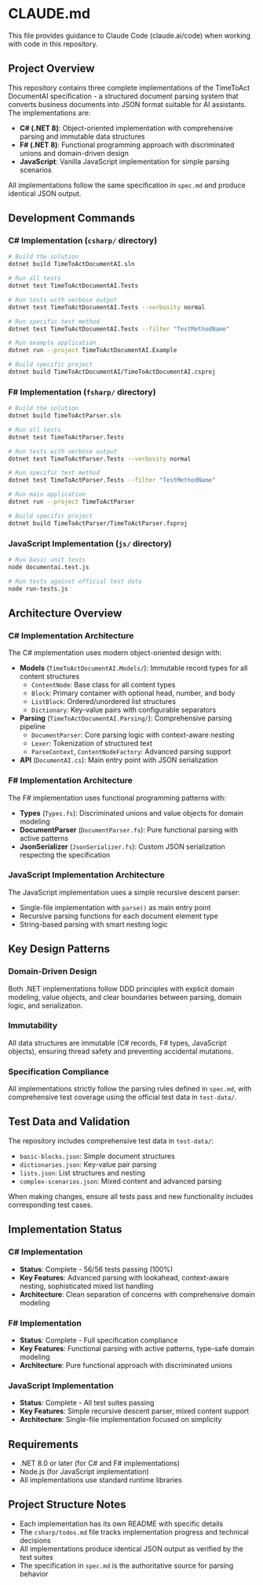 # CLAUDE.md

This file provides guidance to Claude Code (claude.ai/code) when working with code in this repository.

## Project Overview

This repository contains three complete implementations of the TimeToAct DocumentAI specification - a structured document parsing system that converts business documents into JSON format suitable for AI assistants. The implementations are:

- **C# (.NET 8)**: Object-oriented implementation with comprehensive parsing and immutable data structures
- **F# (.NET 8)**: Functional programming approach with discriminated unions and domain-driven design  
- **JavaScript**: Vanilla JavaScript implementation for simple parsing scenarios

All implementations follow the same specification in `spec.md` and produce identical JSON output.

## Development Commands

### C# Implementation (`csharp/` directory)

```bash
# Build the solution
dotnet build TimeToActDocumentAI.sln

# Run all tests
dotnet test TimeToActDocumentAI.Tests

# Run tests with verbose output
dotnet test TimeToActDocumentAI.Tests --verbosity normal

# Run specific test method
dotnet test TimeToActDocumentAI.Tests --filter "TestMethodName"

# Run example application
dotnet run --project TimeToActDocumentAI.Example

# Build specific project
dotnet build TimeToActDocumentAI/TimeToActDocumentAI.csproj
```

### F# Implementation (`fsharp/` directory)

```bash
# Build the solution
dotnet build TimeToActParser.sln

# Run all tests
dotnet test TimeToActParser.Tests

# Run tests with verbose output
dotnet test TimeToActParser.Tests --verbosity normal

# Run specific test method
dotnet test TimeToActParser.Tests --filter "TestMethodName"

# Run main application
dotnet run --project TimeToActParser

# Build specific project
dotnet build TimeToActParser/TimeToActParser.fsproj
```

### JavaScript Implementation (`js/` directory)

```bash
# Run basic unit tests
node documentai.test.js

# Run tests against official test data
node run-tests.js
```

## Architecture Overview

### C# Implementation Architecture

The C# implementation uses modern object-oriented design with:

- **Models** (`TimeToActDocumentAI.Models/`): Immutable record types for all content structures
  - `ContentNode`: Base class for all content types
  - `Block`: Primary container with optional head, number, and body  
  - `ListBlock`: Ordered/unordered list structures
  - `Dictionary`: Key-value pairs with configurable separators
- **Parsing** (`TimeToActDocumentAI.Parsing/`): Comprehensive parsing pipeline
  - `DocumentParser`: Core parsing logic with context-aware nesting
  - `Lexer`: Tokenization of structured text
  - `ParseContext`, `ContentNodeFactory`: Advanced parsing support
- **API** (`DocumentAI.cs`): Main entry point with JSON serialization

### F# Implementation Architecture

The F# implementation uses functional programming patterns with:

- **Types** (`Types.fs`): Discriminated unions and value objects for domain modeling
- **DocumentParser** (`DocumentParser.fs`): Pure functional parsing with active patterns
- **JsonSerializer** (`JsonSerializer.fs`): Custom JSON serialization respecting the specification

### JavaScript Implementation Architecture

The JavaScript implementation uses a simple recursive descent parser:

- Single-file implementation with `parse()` as main entry point
- Recursive parsing functions for each document element type
- String-based parsing with smart nesting logic

## Key Design Patterns

### Domain-Driven Design
Both .NET implementations follow DDD principles with explicit domain modeling, value objects, and clear boundaries between parsing, domain logic, and serialization.

### Immutability
All data structures are immutable (C# records, F# types, JavaScript objects), ensuring thread safety and preventing accidental mutations.

### Specification Compliance
All implementations strictly follow the parsing rules defined in `spec.md`, with comprehensive test coverage using the official test data in `test-data/`.

## Test Data and Validation

The repository includes comprehensive test data in `test-data/`:
- `basic-blocks.json`: Simple document structures
- `dictionaries.json`: Key-value pair parsing
- `lists.json`: List structures and nesting
- `complex-scenarios.json`: Mixed content and advanced parsing

When making changes, ensure all tests pass and new functionality includes corresponding test cases.

## Implementation Status

### C# Implementation
- **Status**: Complete - 56/56 tests passing (100%)
- **Key Features**: Advanced parsing with lookahead, context-aware nesting, sophisticated mixed list handling
- **Architecture**: Clean separation of concerns with comprehensive domain modeling

### F# Implementation  
- **Status**: Complete - Full specification compliance
- **Key Features**: Functional parsing with active patterns, type-safe domain modeling
- **Architecture**: Pure functional approach with discriminated unions

### JavaScript Implementation
- **Status**: Complete - All test suites passing
- **Key Features**: Simple recursive descent parser, mixed content support
- **Architecture**: Single-file implementation focused on simplicity

## Requirements

- .NET 8.0 or later (for C# and F# implementations)
- Node.js (for JavaScript implementation)
- All implementations use standard runtime libraries

## Project Structure Notes

- Each implementation has its own README with specific details
- The `csharp/todos.md` file tracks implementation progress and technical decisions
- All implementations produce identical JSON output as verified by the test suites
- The specification in `spec.md` is the authoritative source for parsing behavior
